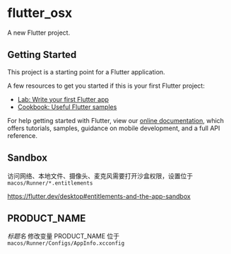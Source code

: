 # flutter_osx

A new Flutter project.

## Getting Started

This project is a starting point for a Flutter application.

A few resources to get you started if this is your first Flutter project:

- [Lab: Write your first Flutter app](https://flutter.dev/docs/get-started/codelab)
- [Cookbook: Useful Flutter samples](https://flutter.dev/docs/cookbook)

For help getting started with Flutter, view our
[online documentation](https://flutter.dev/docs), which offers tutorials,
samples, guidance on mobile development, and a full API reference.


## Sandbox

访问网络、本地文件、摄像头、麦克风需要打开沙盒权限，设置位于 `macos/Runner/*.entitlements`

<https://flutter.dev/desktop#entitlements-and-the-app-sandbox>


## PRODUCT_NAME

*标题名* 修改变量 PRODUCT_NAME 位于 `macos/Runner/Configs/AppInfo.xcconfig`
